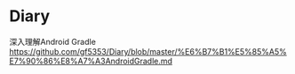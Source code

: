 # Diary
深入理解Android Gradle https://github.com/gf5353/Diary/blob/master/%E6%B7%B1%E5%85%A5%E7%90%86%E8%A7%A3AndroidGradle.md